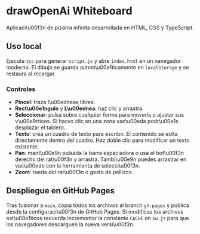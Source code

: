 # drawOpenAi Whiteboard

Aplicaci\u00f3n de pizarra infinita desarrollada en HTML, CSS y TypeScript.

## Uso local

Ejecuta `tsc` para generar `script.js` y abre `index.html` en un navegador moderno. El dibujo se guarda autom\u00e1ticamente en `localStorage` y se restaura al recargar.

### Controles

- **Pincel**: traza l\u00edneas libres.
- **Rect\u00e1ngulo** y **L\u00ednea**: haz clic y arrastra.
- **Seleccionar**: pulsa sobre cualquier forma para moverla o ajustar sus v\u00e9rtices. Si haces clic en una zona vac\u00eda podr\u00e1s desplazar el tablero.
- **Texto**: crea un cuadro de texto para escribir. El contenido se edita directamente dentro del cuadro. Haz doble clic para modificar un texto existente.
- **Pan**: mant\u00e9n pulsada la barra espaciadora o usa el bot\u00f3n derecho del rat\u00f3n y arrastra. Tambi\u00e9n puedes arrastrar en vac\u00edo con la herramienta de selecci\u00f3n.
- **Zoom**: rueda del rat\u00f3n o gesto de pellizco.

## Despliegue en GitHub Pages

Tras fusionar a `main`, copia todos los archivos al branch `gh-pages` y publica desde la configuraci\u00f3n de GitHub Pages. Si modificas los archivos est\u00e1ticos recuerda incrementar la constante `CACHE` en `sw.js` para que los navegadores descarguen la nueva versi\u00f3n.
